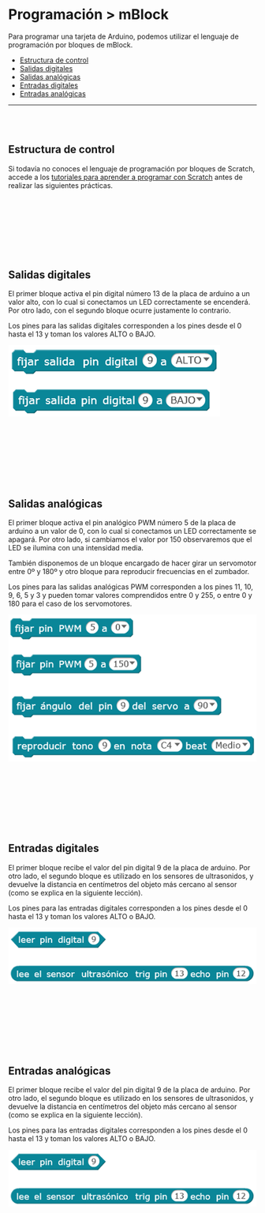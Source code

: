# Programación > mBlock

Para programar una tarjeta de Arduino, podemos utilizar el lenguaje de programación por bloques de mBlock.

- [Estructura de control](#estructura-de-control)
- [Salidas digitales](#salidas-digitales)
- [Salidas analógicas](#salidas-analogicas)
- [Entradas digitales](#entradas-digitales)
- [Entradas analógicas](#entradas-analogicas)


---


<br><br>


## Estructura de control

Si todavía no conoces el lenguaje de programación por bloques de Scratch, accede a los [tutoriales para aprender a programar con Scratch](https://www.programoergosum.com/cursos-online/scratch) antes de realizar las siguientes prácticas.



<br><br>
---
<br><br>



## Salidas digitales

El primer bloque activa el pin digital número 13 de la placa de arduino a un valor alto, con lo cual si conectamos un LED  correctamente se encenderá. Por otro lado, con el segundo bloque ocurre justamente lo contrario.

Los pines para las salidas digitales corresponden a los pines desde el 0 hasta el 13 y toman los valores ALTO o BAJO.

![Señal digital](assets/salidas-digitales-mblock.png) 



<br><br>
---
<br><br>



## Salidas analógicas

El primer bloque activa el pin analógico PWM número 5 de la placa de arduino a un valor de 0, con lo cual si conectamos un LED correctamente se apagará. Por otro lado, si cambiamos el valor por 150 observaremos que el LED se ilumina con una intensidad media.

También disponemos de un bloque encargado de hacer girar un servomotor entre 0º y 180º y otro bloque para reproducir frecuencias en el zumbador.

Los pines para las salidas analógicas PWM corresponden a los pines 11, 10, 9, 6, 5 y 3 y pueden tomar valores comprendidos entre 0 y 255, o entre 0 y 180 para el caso de los servomotores.

![Señal analogica](assets/salidas-analogicas-mblock.png)



<br><br>
---
<br><br>



## Entradas digitales

El primer bloque recibe el valor del pin digital 9 de la placa de arduino. Por otro lado, el segundo bloque es utilizado en los sensores de ultrasonidos, y devuelve la distancia en centímetros del objeto más cercano al sensor (como se explica en la siguiente lección).

Los pines para las entradas digitales corresponden a los pines desde el 0 hasta el 13 y toman los valores ALTO o BAJO.

![Entradas digitales](assets/entradas-digitales-mblock.png)



<br><br>
---
<br><br>



## Entradas analógicas

El primer bloque recibe el valor del pin digital 9 de la placa de arduino. Por otro lado, el segundo bloque es utilizado en los sensores de ultrasonidos, y devuelve la distancia en centímetros del objeto más cercano al sensor (como se explica en la siguiente lección).

Los pines para las entradas digitales corresponden a los pines desde el 0 hasta el 13 y toman los valores ALTO o BAJO.

![Entradas digitales](assets/entradas-digitales-mblock.png)